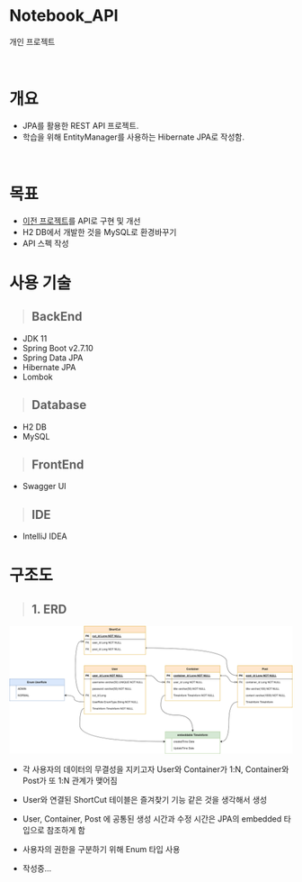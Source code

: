 # **Notebook_API**
개인 프로젝트  

<br>

# 개요
- JPA를 활용한 REST API 프로젝트.
- 학습을 위해 EntityManager를 사용하는 Hibernate JPA로 작성함.

<br>

# 목표
- [이전 프로젝트](http://faraway.iptime.org:131/login)를 API로 구현 및 개선
- H2 DB에서 개발한 것을 MySQL로 환경바꾸기
- API 스펙 작성

# 사용 기술
> ## BackEnd
- JDK 11
- Spring Boot v2.7.10
- Spring Data JPA
- Hibernate JPA
- Lombok

> ## Database
- H2 DB
- MySQL

> ## FrontEnd
- Swagger UI

> ## IDE
- IntelliJ IDEA

# 구조도
> ## 1. ERD
![ERD](images/Notebook_ERD.png)

- 각 사용자의 데이터의 무결성을 지키고자 User와 Container가 1:N, Container와 Post가 또 1:N 관계가 맺어짐  

- User와 연결된 ShortCut 테이블은 즐겨찾기 기능 같은 것을 생각해서 생성  

- User, Container, Post 에 공통된 생성 시간과 수정 시간은 JPA의 embedded 타입으로 참조하게 함

- 사용자의 권한을 구분하기 위해 Enum 타입 사용


- 작성중...